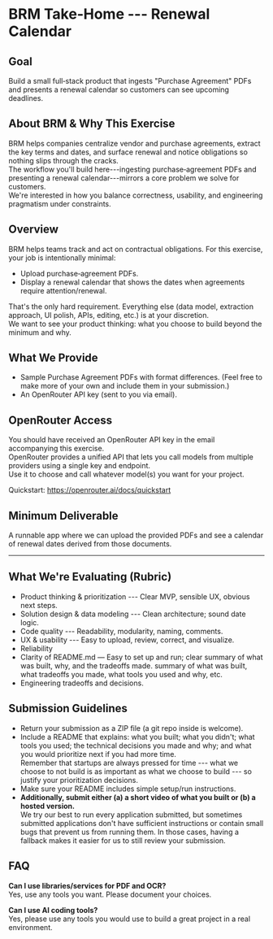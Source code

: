 # BRM Take‑Home --- Renewal Calendar

## Goal

Build a small full‑stack product that ingests "Purchase Agreement" PDFs
and presents a renewal calendar so customers can see upcoming deadlines.

## About BRM & Why This Exercise

BRM helps companies centralize vendor and purchase agreements, extract
the key terms and dates, and surface renewal and notice obligations so
nothing slips through the cracks.\
The workflow you'll build here---ingesting purchase‑agreement PDFs and
presenting a renewal calendar---mirrors a core problem we solve for
customers.\
We're interested in how you balance correctness, usability, and
engineering pragmatism under constraints.

## Overview

BRM helps teams track and act on contractual obligations. For this
exercise, your job is intentionally minimal:

- Upload purchase‑agreement PDFs.
- Display a renewal calendar that shows the dates when agreements
  require attention/renewal.

That's the only hard requirement. Everything else (data model,
extraction approach, UI polish, APIs, editing, etc.) is at your
discretion.\
We want to see your product thinking: what you choose to build beyond
the minimum and why.

## What We Provide

- Sample Purchase Agreement PDFs with format differences. (Feel free
  to make more of your own and include them in your submission.)
- An OpenRouter API key (sent to you via email).

## OpenRouter Access

You should have received an OpenRouter API key in the email accompanying
this exercise.\
OpenRouter provides a unified API that lets you call models from
multiple providers using a single key and endpoint.\
Use it to choose and call whatever model(s) you want for your project.

Quickstart: https://openrouter.ai/docs/quickstart

## Minimum Deliverable

A runnable app where we can upload the provided PDFs and see a calendar
of renewal dates derived from those documents.

---

## What We're Evaluating (Rubric)

- Product thinking & prioritization --- Clear MVP, sensible UX,
  obvious next steps.
- Solution design & data modeling --- Clean architecture; sound date
  logic.
- Code quality --- Readability, modularity, naming, comments.
- UX & usability --- Easy to upload, review, correct, and visualize.
- Reliability
- Clarity of README.md — Easy to set up and run; clear summary of what was built, why, and the tradeoffs made.
  summary of what was built, what tradeoffs you made, what tools you
  used and why, etc.
- Engineering tradeoffs and decisions.

## Submission Guidelines

- Return your submission as a ZIP file (a git repo inside is welcome).
- Include a README that explains: what you built; what you didn't;
  what tools you used; the technical decisions you made and why; and
  what you would prioritize next if you had more time.\
  Remember that startups are always pressed for time --- what we
  choose to not build is as important as what we choose to build ---
  so justify your prioritization decisions.
- Make sure your README includes simple setup/run instructions.
- **Additionally, submit either (a) a short video of what you built
  or (b) a hosted version.**\
  We try our best to run every application submitted, but sometimes
  submitted applications don't have sufficient instructions or contain
  small bugs that prevent us from running them. In those cases, having a fallback makes it easier for us to still
  review your submission.

## FAQ

**Can I use libraries/services for PDF and OCR?**\
Yes, use any tools you want. Please document your choices.

**Can I use AI coding tools?**\
Yes, please use any tools you would use to build a great project in a
real environment.
